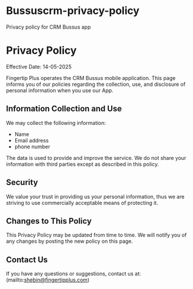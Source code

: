 # Bussuscrm-privacy-policy
Privacy policy for CRM Bussus app
# Privacy Policy

Effective Date: 14-05-2025

Fingertip Plus operates the CRM Bussus mobile application. This page informs you of our policies regarding the collection, use, and disclosure of personal information when you use our App.

## Information Collection and Use
We may collect the following information:
- Name
- Email address
- phone number

The data is used to provide and improve the service. We do not share your information with third parties except as described in this policy.

## Security
We value your trust in providing us your personal information, thus we are striving to use commercially acceptable means of protecting it.

## Changes to This Policy
This Privacy Policy may be updated from time to time. We will notify you of any changes by posting the new policy on this page.

## Contact Us
If you have any questions or suggestions, contact us at:
(mailto:shebin@fingertipplus.com)

